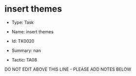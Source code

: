 # insert themes

* Type: Task

* Name: insert themes

* Id: TK0020

* Summary: nan

* Tactic: TA08

DO NOT EDIT ABOVE THIS LINE - PLEASE ADD NOTES BELOW